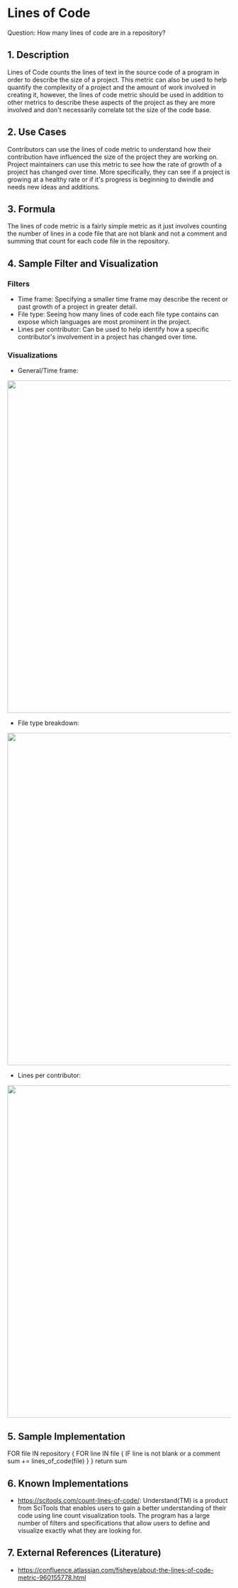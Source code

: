 # Lines of Code

Question: How many lines of code are in a repository?

## 1. Description
Lines of Code counts the lines of text in the source code of a program in order to describe the size of a project. This metric can also be used to help quantify the complexity of a project and the amount of work involved in creating it, however, the lines of code metric should be used in addition to other metrics to describe these aspects of the project as they are more involved and don't necessarily correlate tot the size of the code base.

## 2. Use Cases
Contributors can use the lines of code metric to understand how their contribution have influenced the size of the project they are working on.
Project maintainers can use this metric to see how the rate of growth of a project has changed over time. More specifically, they can see if a project is growing at a healthy rate or if it's progress is beginning to dwindle and needs new ideas and additions.

## 3. Formula
The lines of code metric is a fairly simple metric as it just involves counting the number of lines in a code file that are not blank and not a comment and summing that count for each code file in the repository.


## 4. Sample Filter and Visualization

### Filters
* Time frame: Specifying a smaller time frame may describe the recent or past growth of a project in greater detail.
* File type: Seeing how many lines of code each file type contains can expose which languages are most prominent in the project.
* Lines per contributor: Can be used to help identify how a specific contributor's involvement in a project has changed over time.

### Visualizations
* General/Time frame:
<img src="https://github.com/hmassa/wg-risk/blob/master/metrics/images/lines_of_code_repo.png" width="750">

* File type breakdown:
<img src="https://github.com/hmassa/wg-risk/blob/master/metrics/images/lines_of_code_file_type.png" width="750">

* Lines per contributor:
<img src="https://github.com/hmassa/wg-risk/blob/master/metrics/images/lines_of_code_user.png" width="750">


## 5. Sample Implementation
FOR file IN repository {
  FOR line IN file {
    IF line is not blank or a comment
      sum += lines_of_code(file)
  }
}
return sum

## 6. Known Implementations
* https://scitools.com/count-lines-of-code/: Understand(TM) is a product from SciTools that enables users to gain a better understanding of their code using line count visualization tools. The program has a large number of filters and specifications that allow users to define and visualize exactly what they are looking for. 

## 7. External References (Literature)
* https://confluence.atlassian.com/fisheye/about-the-lines-of-code-metric-960155778.html
